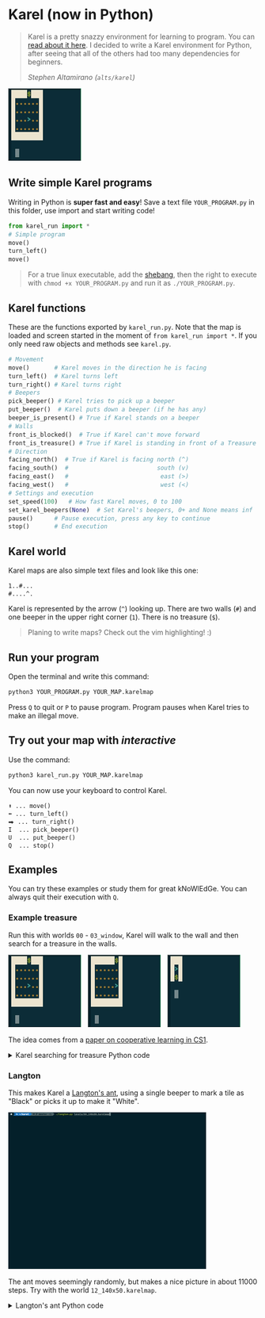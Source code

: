 # Karel (now in Python)

> Karel is a pretty snazzy environment for learning to program. You can [read about it here](https://en.wikipedia.org/wiki/Karel_(programming_language)).
> I decided to write a Karel environment for Python, after seeing that all of the others had too many dependencies for beginners.
>
> *Stephen Altamirano (`alts/karel`)*

![](images/introduction_00.gif)

## Write simple Karel programs

Writing in Python is **super fast and easy**! Save a text file `YOUR_PROGRAM.py` in this folder, use import and start writing code!

```python
from karel_run import *
# Simple program
move()
turn_left()
move()
```

> For a true linux executable, add the [shebang](https://stackoverflow.com/a/19305076/11105559), then the right to execute with `chmod +x YOUR_PROGRAM.py` and run it as `./YOUR_PROGRAM.py`.

## Karel functions

These are the functions exported by `karel_run.py`. Note that the map is loaded and screen started in the moment of `from karel_run import *`. If you only need raw objects and methods see `karel.py`.

```python
# Movement
move()       # Karel moves in the direction he is facing
turn_left()  # Karel turns left
turn_right() # Karel turns right
# Beepers
pick_beeper() # Karel tries to pick up a beeper
put_beeper()  # Karel puts down a beeper (if he has any)
beeper_is_present() # True if Karel stands on a beeper
# Walls
front_is_blocked()  # True if Karel can't move forward
front_is_treasure() # True if Karel is standing in front of a Treasure
# Direction
facing_north()  # True if Karel is facing north (^)
facing_south()  #                         south (v)
facing_east()   #                          east (>)
facing_west()   #                          west (<)
# Settings and execution
set_speed(100)   # How fast Karel moves, 0 to 100
set_karel_beepers(None)  # Set Karel's beepers, 0+ and None means inf
pause()      # Pause execution, press any key to continue
stop()       # End execution
```

## Karel world

Karel maps are also simple text files and look like this one:

    1..#...
    #....^.

Karel is represented by the arrow (`^`) looking up. There are two walls (`#`) and one beeper in the upper right corner (`1`). There is no treasure (`$`).

> Planing to write maps? Check out the vim highlighting! :)


## Run your program

Open the terminal and write this command:

```bash
python3 YOUR_PROGRAM.py YOUR_MAP.karelmap
```

Press `Q` to quit or `P` to pause program.
Program pauses when Karel tries to make an illegal move.

## Try out your map with *interactive*

Use the command:
```bash
python3 karel_run.py YOUR_MAP.karelmap
```

You can now use your keyboard to control Karel.

    ⬆ ... move()
    ⬅ ... turn_left()
    ⮕ ... turn_right()
    I  ... pick_beeper()
    U  ... put_beeper()
    Q  ... stop()



## Examples

You can try these examples or study them for great kNoWlEdGe. You can always quit their execution with `Q`.

### Example treasure

Run this with worlds `00` - `03_window`, Karel will walk to the wall and then search for a treasure in the walls.

![](images/introduction_00.gif)&emsp;![](images/introduction_01.gif)&emsp;![](images/introduction_03.gif)

The idea comes from a [paper on cooperative learning in CS1](https://dl.acm.org/doi/abs/10.1145/2492686).

<details>
  <summary>Karel searching for treasure Python code</summary>

  ```python
  from karel_run import *
  
  while not front_is_blocked():
      move()
  
  while not front_is_treasure():
      turn_left()
      if front_is_blocked():
          turn_left()
      # FIX: add else
      move()
      turn_right()
  ```
</details>


### Langton

This makes Karel a [Langton's ant](https://en.wikipedia.org/wiki/Langton%27s_ant), using a single beeper to mark a tile as "Black" or picks it up to make it "White".

![](images/langtons_ant.gif)

The ant moves seemingly randomly, but makes a nice picture in about 11000 steps. Try with the world `12_140x50.karelmap`.

<details>
  <summary>Langton's ant Python code</summary>

  ```python
  from karel_run import *
  set_speed(100)
  
  while True:
      if not beeper_is_present():  # At a white square
          put_beeper()  # flip the color of the square
          turn_right()  # turn 90° right
          move()        # move forward one unit
      else:  # At a black square
          pick_beeper() # flip the color of the square
          turn_left()   # turn 90° left
          move()        # move forward one unit
  ```
</details>